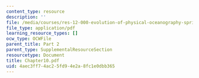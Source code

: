 ```yaml
---
content_type: resource
description: ''
file: /media/courses/res-12-000-evolution-of-physical-oceanography-spring-2007/4aec3ff74ac25fd94e2a8fc1e0dbb365_Chapter10.pdf
file_type: application/pdf
learning_resource_types: []
ocw_type: OCWFile
parent_title: Part 2
parent_type: SupplementalResourceSection
resourcetype: Document
title: Chapter10.pdf
uid: 4aec3ff7-4ac2-5fd9-4e2a-8fc1e0dbb365
---
```


